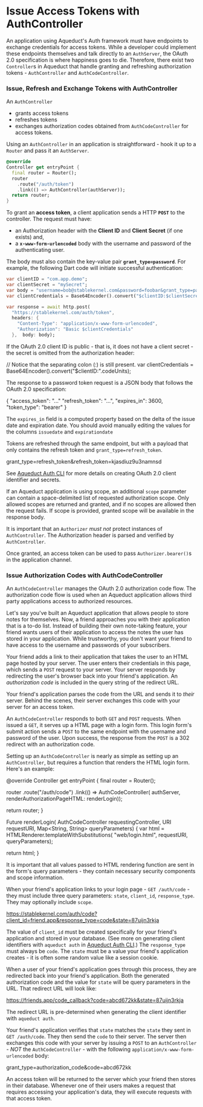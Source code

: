 # Issue Access Tokens with AuthController

An application using Aqueduct's Auth framework must have endpoints to exchange credentials for access tokens. While a developer could implement these endpoints themselves and talk directly to an  `AuthServer`, the OAuth 2.0 specification is where happiness goes to die. Therefore, there exist two  `Controller`s in Aqueduct that handle granting and refreshing authorization tokens -  `AuthController`  and  `AuthCodeController`.

### Issue, Refresh and Exchange Tokens with AuthController

An  `AuthController`  
- grants access tokens 
- refreshes tokens 
- exchanges authorization codes obtained from  `AuthCodeController`  for access tokens.

Using an  `AuthController`  in an application is straightforward - hook it up to a  `Router`  and pass it an  `AuthServer`.

```dart
@override
Controller get entryPoint {
  final router = Router();
  router
    .route("/auth/token")
    .link(() => AuthController(authServer));
  return router;
}
```

To grant an **access token**, a client application sends a HTTP  **`POST`**  to the controller. The request must have:

-   an Authorization header with the **Client ID** and **Client Secret** (if one exists) and,
-   a  **`x-www-form-urlencoded`**  body with the username and password of the authenticating user.

The body must also contain the key-value pair  **`grant_type=password`**. For example, the following Dart code will initiate successful authentication:

```dart
var clientID = "com.app.demo";
var clientSecret = "mySecret";
var body = "username=bob@stablekernel.com&password=foobar&grant_type=password";
var clientCredentials = Base64Encoder().convert("$clientID:$clientSecret".codeUnits);

var response = await http.post(
  "https://stablekernel.com/auth/token",
  headers: {
    "Content-Type": "application/x-www-form-urlencoded",
    "Authorization": "Basic $clientCredentials"
  },  body: body);
```

If the OAuth 2.0 client ID is public - that is, it does not have a client secret - the secret is omitted from the authorization header:

// Notice that the separating colon (:) is still present.
var clientCredentials = Base64Encoder().convert("$clientID:".codeUnits);

The response to a password token request is a JSON body that follows the OAuth 2.0 specification:

{
  "access_token": "..."
  "refresh_token": "...",
  "expires_in": 3600,
  "token_type": "bearer"
}

The  `expires_in`  field is a computed property based on the delta of the issue date and expiration date. You should avoid manually editing the values for the columns  `issuedate`  and  `expirationdate`

Tokens are refreshed through the same endpoint, but with a payload that only contains the refresh token and  `grant_type=refresh_token`.

grant_type=refresh_token&refresh_token=kjasdiuz9u3namnsd

See  [Aqueduct Auth CLI](https://aqueduct.io/docs/auth/cli/)  for more details on creating OAuth 2.0 client identifier and secrets.

If an Aqueduct application is using scope, an additional  `scope`  parameter can contain a space-delimited list of requested authorization scope. Only allowed scopes are returned and granted, and if no scopes are allowed then the request fails. If scope is provided, granted scope will be available in the response body.

It is important that an  `Authorizer`  _must not_  protect instances of  `AuthController`. The Authorization header is parsed and verified by  `AuthController`.

Once granted, an access token can be used to pass  `Authorizer.bearer()`s in the application channel.

### Issue Authorization Codes with AuthCodeController

An  `AuthCodeController`  manages the OAuth 2.0 authorization code flow. The authorization code flow is used when an Aqueduct application allows third party applications access to authorized resources.

Let's say you've built an Aqueduct application that allows people to store notes for themselves. Now, a friend approaches you with their application that is a to-do list. Instead of building their own note-taking feature, your friend wants users of their application to access the notes the user has stored in your application. While trustworthy, you don't want your friend to have access to the username and passwords of your subscribers.

Your friend adds a link to their application that takes the user to an HTML page hosted by your server. The user enters their credentials in this page, which sends a  `POST`  request to your server. Your server responds by redirecting the user's browser back into your friend's application. An  _authorization code_  is included in the query string of the redirect URL.

Your friend's application parses the code from the URL and sends it to  _their_  server. Behind the scenes, their server exchanges this code with your server for an access token.

An  `AuthCodeController`  responds to both  `GET`  and  `POST`  requests. When issued a  `GET`, it serves up a HTML page with a login form. This login form's submit action sends a  `POST`  to the same endpoint with the username and password of the user. Upon success, the response from the  `POST`  is a 302 redirect with an authorization code.

Setting up an  `AuthCodeController`  is nearly as simple as setting up an  `AuthController`, but requires a function that renders the HTML login form. Here's an example:

@override
Controller get entryPoint {
  final router = Router();

  router
    .route("/auth/code")
    .link(() => AuthCodeController(
      authServer, renderAuthorizationPageHTML: renderLogin));

  return router;
}

Future<String> renderLogin(
    AuthCodeController requestingController,
    URI requestURI,
    Map<String, String> queryParameters) {
  var html = HTMLRenderer.templateWithSubstitutions(
    "web/login.html", requestURI, queryParameters);

  return html;
}

It is important that all values passed to HTML rendering function are sent in the form's query parameters - they contain necessary security components and scope information.

When your friend's application links to your login page -  `GET /auth/code`  - they must include three query parameters:  `state`,  `client_id`,  `response_type`. They may optionally include  `scope`.

https://stablekernel.com/auth/code?client_id=friend.app&response_type=code&state=87uijn3rkja

The value of  `client_id`  must be created specifically for your friend's application and stored in your database. (See more on generating client identifiers with  `aqueduct auth`  in  [Aqueduct Auth CLI](https://aqueduct.io/docs/auth/cli/).) The  `response_type`  must always be  `code`. The  `state`  must be a value your friend's application creates - it is often some random value like a session cookie.

When a user of your friend's application goes through this process, they are redirected back into your friend's application. Both the generated authorization code and the value for  `state`  will be query parameters in the URL. That redirect URL will look like:

https://friends.app/code_callback?code=abcd672kk&state=87uijn3rkja

The redirect URL is pre-determined when generating the client identifier with  `aqueduct auth`.

Your friend's application verifies that  `state`  matches the  `state`  they sent in  `GET /auth/code`. They then send the  `code`  to their server. The server then exchanges this code with your server by issuing a  `POST`  to an  `AuthController`  -  _NOT_  the  `AuthCodeController`  - with the following  `application/x-www-form-urlencoded`  body:

grant_type=authorization_code&code=abcd672kk

An access token will be returned to the server which your friend then stores in their database. Whenever one of their users makes a request that requires accessing your application's data, they will execute requests with that access token.
<!--stackedit_data:
eyJoaXN0b3J5IjpbMTkzMDc2MDIxMSwxMDIyMzY5NDc0LDE3Mz
M1NTA5OTNdfQ==
-->